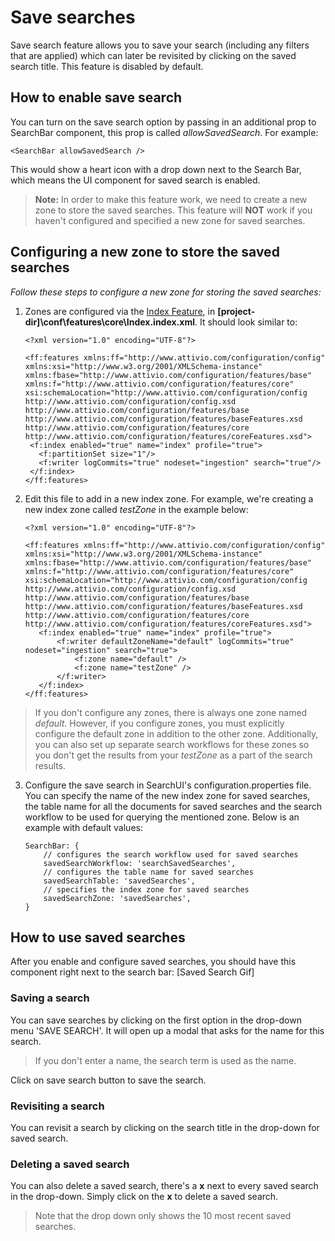 # Save searches

Save search feature allows you to save your search (including any filters that are applied) which can later be revisited by clicking on the saved search title. This feature is disabled by default.


## How to enable save search
You can turn on the save search option by passing in an additional prop to SearchBar component, this prop is called _allowSavedSearch_. For example: 
```
<SearchBar allowSavedSearch />
```
This would show a heart icon with a drop down next to the Search Bar, which means the UI component for saved search is enabled.
> **Note:** In order to make this feature work, we need to create a new zone to store the saved searches. This feature will **NOT** work if you haven't configured and specified a new zone for saved searches.

## Configuring a new zone to store the saved searches
*Follow these steps to configure a new zone for storing the saved searches:*

 1. Zones are configured via the [Index Feature](https://answers.attivio.com/display/extranet52/Configure+the+Index), in **[project-dir]\conf\features\core\Index.index.xml**.  It should look similar to:
	 ```
	 <?xml version="1.0" encoding="UTF-8"?>

	<ff:features xmlns:ff="http://www.attivio.com/configuration/config" xmlns:xsi="http://www.w3.org/2001/XMLSchema-instance" xmlns:fbase="http://www.attivio.com/configuration/features/base" xmlns:f="http://www.attivio.com/configuration/features/core" xsi:schemaLocation="http://www.attivio.com/configuration/config http://www.attivio.com/configuration/config.xsd http://www.attivio.com/configuration/features/base http://www.attivio.com/configuration/features/baseFeatures.xsd http://www.attivio.com/configuration/features/core http://www.attivio.com/configuration/features/coreFeatures.xsd">
	  <f:index enabled="true" name="index" profile="true">
	    <f:partitionSet size="1"/>
	    <f:writer logCommits="true" nodeset="ingestion" search="true"/>
	  </f:index>
	</ff:features>
	```

 2. Edit this file to add in a new index zone. For example, we're creating a new index zone called *testZone* in the example below:
	 ```
	 <?xml version="1.0" encoding="UTF-8"?>

	<ff:features xmlns:ff="http://www.attivio.com/configuration/config" xmlns:xsi="http://www.w3.org/2001/XMLSchema-instance" xmlns:fbase="http://www.attivio.com/configuration/features/base" xmlns:f="http://www.attivio.com/configuration/features/core" xsi:schemaLocation="http://www.attivio.com/configuration/config http://www.attivio.com/configuration/config.xsd http://www.attivio.com/configuration/features/base http://www.attivio.com/configuration/features/baseFeatures.xsd http://www.attivio.com/configuration/features/core http://www.attivio.com/configuration/features/coreFeatures.xsd">
		<f:index enabled="true" name="index" profile="true">
			<f:writer defaultZoneName="default" logCommits="true" nodeset="ingestion" search="true">
				<f:zone name="default" />
				<f:zone name="testZone" />
			</f:writer>
		</f:index>
	</ff:features>
	```
> If you don't configure any zones, there is always one zone named _default_. However, if you configure zones, you must explicitly configure the default zone in addition to the other zone. Additionally, you can also set up separate search workflows for these zones so you don't get the results from your *testZone* as a part of the search results.

3. Configure the save search in SearchUI's configuration.properties file. You can specify the name of the new index zone for saved searches, the table name for all the documents for saved searches and the search workflow to be used for querying the mentioned zone. Below is an example with default values:
	```
	SearchBar: {
		// configures the search workflow used for saved searches
		savedSearchWorkflow: 'searchSavedSearches',
		// configures the table name for saved searches
		savedSearchTable: 'savedSearches',
		// specifies the index zone for saved searches
		savedSearchZone: 'savedSearches',
	}
	```

## How to use saved searches
After you enable and configure saved searches, you should have this component right next to the search bar:
[Saved Search Gif]

### Saving a search
You can save searches by clicking on the first option in the drop-down menu 'SAVE SEARCH'. It will open up a modal that asks for the name for this search. 
> If you don't enter a name, the search term is used as the name.

Click on save search button to save the search.

### Revisiting a search
You can revisit a search by clicking on the search title in the drop-down for saved search.


### Deleting a saved search
You can also delete a saved search, there's a **x** next to every saved search in the drop-down. Simply click on the **x** to delete a saved search.
> Note that the drop down only shows the 10 most recent saved searches.